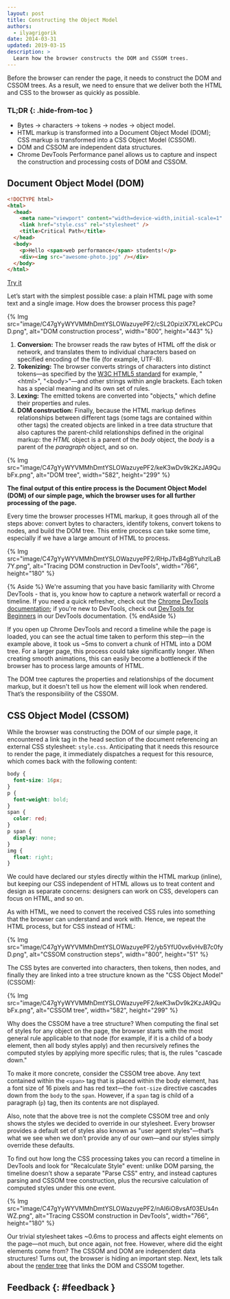 ```yaml
---
layout: post
title: Constructing the Object Model
authors:
  - ilyagrigorik
date: 2014-03-31
updated: 2019-03-15
description: >
  Learn how the browser constructs the DOM and CSSOM trees.
---
```


Before the browser can render the page, it needs to construct the DOM and
CSSOM trees. As a result, we need to ensure that we deliver both the HTML and
CSS to the browser as quickly as possible.

### TL;DR {: .hide-from-toc }

- Bytes → characters → tokens → nodes → object model.
- HTML markup is transformed into a Document Object Model (DOM); CSS markup is
  transformed into a CSS Object Model (CSSOM).
- DOM and CSSOM are independent data structures.
- Chrome DevTools Performance panel allows us to capture and inspect the construction
  and processing costs of DOM and CSSOM.

## Document Object Model (DOM)

```html
<!DOCTYPE html>
<html>
  <head>
    <meta name="viewport" content="width=device-width,initial-scale=1" />
    <link href="style.css" rel="stylesheet" />
    <title>Critical Path</title>
  </head>
  <body>
    <p>Hello <span>web performance</span> students!</p>
    <div><img src="awesome-photo.jpg" /></div>
  </body>
</html>
```

[Try it](https://googlesamples.github.io/web-fundamentals/fundamentals/performance/critical-rendering-path/basic_dom.html)

Let’s start with the simplest possible case: a plain HTML page with some text
and a single image. How does the browser process this page?

{% Img src="image/C47gYyWYVMMhDmtYSLOWazuyePF2/cSL20piziX7XLekCPCuD.png", alt="DOM construction process", width="800", height="443" %}

1. **Conversion:** The browser reads the raw bytes of HTML off the disk or
   network, and translates them to individual characters based on specified
   encoding of the file (for example, UTF-8).
1. **Tokenizing:** The browser converts strings of characters into distinct
   tokens&mdash;as specified by the [W3C HTML5 standard](http://www.w3.org/TR/html5/)
   for example, "&lt;html&gt;", "&lt;body&gt;"&mdash;and other strings within
   angle brackets. Each token has a special meaning and its own set of rules.
1. **Lexing:** The emitted tokens are converted into "objects," which define
   their properties and rules.
1. **DOM construction:** Finally, because the HTML markup defines relationships
   between different tags (some tags are contained within other tags) the
   created objects are linked in a tree data structure that also captures
   the parent-child relationships defined in the original markup: the _HTML_
   object is a parent of the _body_ object, the _body_ is a parent of the
   _paragraph_ object, and so on.

{% Img src="image/C47gYyWYVMMhDmtYSLOWazuyePF2/keK3wDv9k2KzJA9QubFx.png", alt="DOM tree", width="582", height="299" %}

**The final output of this entire process is the Document Object Model (DOM)
of our simple page, which the browser uses for all further processing of the
page.**

Every time the browser processes HTML markup, it goes through all of the steps
above: convert bytes to characters, identify tokens, convert tokens to nodes,
and build the DOM tree. This entire process can take some time, especially if
we have a large amount of HTML to process.


{% Img src="image/C47gYyWYVMMhDmtYSLOWazuyePF2/RHpJTxB4gBYuhzILaB7Y.png", alt="Tracing DOM construction in DevTools", width="766", height="180" %}

{% Aside %}
We're assuming that you have basic familiarity with Chrome DevTools - that
is, you know how to capture a network waterfall or record a timeline. If you
need a quick refresher, check out the
[Chrome DevTools documentation](https://developer.chrome.com/docs/devtools/overview/); if you're new to
DevTools, check out [DevTools for Beginners](https://developer.chrome.com/docs/devtools/open/)
in our DevTools documentation.
{% endAside %}

If you open up Chrome DevTools and record a timeline while the page is loaded,
you can see the actual time taken to perform this step&mdash;in the example
above, it took us ~5ms to convert a chunk of HTML into a DOM tree. For a
larger page, this process could take significantly longer. When creating
smooth animations, this can easily become a bottleneck if the browser has to
process large amounts of HTML.

The DOM tree captures the properties and relationships of the document markup,
but it doesn't tell us how the element will look when rendered. That’s the
responsibility of the CSSOM.

## CSS Object Model (CSSOM)

While the browser was constructing the DOM of our simple page, it encountered
a link tag in the head section of the document referencing an external CSS
stylesheet: `style.css`. Anticipating that it needs this resource to render the
page, it immediately dispatches a request for this resource, which comes back
with the following content:

```css
body {
  font-size: 16px;
}
p {
  font-weight: bold;
}
span {
  color: red;
}
p span {
  display: none;
}
img {
  float: right;
}
```

We could have declared our styles directly within the HTML markup (inline), but
keeping our CSS independent of HTML allows us to treat content and design as
separate concerns: designers can work on CSS, developers can focus on HTML,
and so on.

As with HTML, we need to convert the received CSS rules into something that
the browser can understand and work with. Hence, we repeat the HTML process,
but for CSS instead of HTML:

{% Img src="image/C47gYyWYVMMhDmtYSLOWazuyePF2/yb5YfU0vx6vHvB7c0fyD.png", alt="CSSOM construction steps", width="800", height="51" %}

The CSS bytes are converted into characters, then tokens, then nodes, and
finally they are linked into a tree structure known as the "CSS Object Model"
(CSSOM):

{% Img src="image/C47gYyWYVMMhDmtYSLOWazuyePF2/keK3wDv9k2KzJA9QubFx.png", alt="CSSOM tree", width="582", height="299" %}

Why does the CSSOM have a tree structure? When computing the final set of
styles for any object on the page, the browser starts with the most general
rule applicable to that node (for example, if it is a child of a body element,
then all body styles apply) and then recursively refines the computed styles
by applying more specific rules; that is, the rules "cascade down."

To make it more concrete, consider the CSSOM tree above. Any text contained
within the `<span>` tag that is placed within the body element, has a font
size of 16 pixels and has red text&mdash;the `font-size` directive cascades
down from the `body` to the `span`. However, if a `span` tag is child of a
paragraph (`p`) tag, then its contents are not displayed.

Also, note that the above tree is not the complete CSSOM tree and only shows
the styles we decided to override in our stylesheet. Every browser provides
a default set of styles also known as "user agent styles"&mdash;that’s what
we see when we don’t provide any of our own&mdash;and our styles simply
override these defaults.

To find out how long the CSS processing takes you can record a timeline in
DevTools and look for "Recalculate Style" event: unlike DOM parsing, the
timeline doesn’t show a separate "Parse CSS" entry, and instead captures
parsing and CSSOM tree construction, plus the recursive calculation of
computed styles under this one event.

{% Img src="image/C47gYyWYVMMhDmtYSLOWazuyePF2/nAI6iO8vsAf03EUs4nWZ.png", alt="Tracing CSSOM construction in DevTools", width="766", height="180" %}

Our trivial stylesheet takes ~0.6ms to process and affects eight elements on
the page&mdash;not much, but once again, not free. However, where did the
eight elements come from? The CSSOM and DOM are independent data structures!
Turns out, the browser is hiding an important step. Next, lets talk about the
[render tree](/critical-rendering-path-render-tree-construction)
that links the DOM and CSSOM together.

## Feedback {: #feedback }
